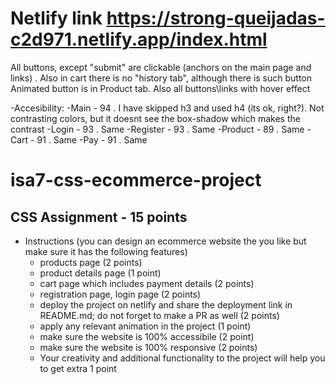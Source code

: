 # Netlify link https://strong-queijadas-c2d971.netlify.app/index.html
 All buttons, except "submit" are clickable (anchors on the main page and links) . 
 Also in cart there is no "history tab", although there is such button
 Animated button is in Product tab. Also all buttons\links with hover effect
 
 -Accesibility: 
   -Main - 94 . I have skipped h3 and used h4 (its ok, right?). Not contrasting colors, but it doesnt see the box-shadow which makes the contrast
   -Login - 93 . Same
   -Register - 93 . Same
   -Product - 89 . Same
   -Cart - 91 . Same
   -Pay - 91 . Same
# isa7-css-ecommerce-project
## CSS Assignment - 15 points
- Instructions (you can design an ecommerce website the you like but make sure it has the following features)
   - products page (2 points) 
   - product details page (1 point)
   - cart page which includes payment details (2 points)
   - registration page, login page (2 points)
   - deploy the project on netlify and share the deployment link in README.md; do not forget to make a PR as well (2 points)
   - apply any relevant animation in the project (1 point)
   - make sure the website is 100% accessibile (2 point)
   - make sure the website is 100% responsive (2 points)
   - Your creativity and additional functionality to the project will help you to get extra 1 point
  

